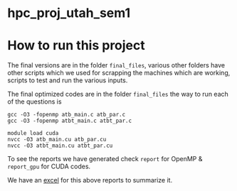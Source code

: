 # hpc_proj_utah_sem1

# How to run this project

The final versions are in the folder `final_files`, various other folders have other scripts which we used for scrapping the machines which are working, scripts to test and run the various inputs.

The final optimized codes are in the folder `final_files` the way to run each of the questions is 

```
gcc -O3 -fopenmp atb_main.c atb_par.c
gcc -O3 -fopenmp atbt_main.c atbt_par.c

module load cuda
nvcc -O3 atb_main.cu atb_par.cu
nvcc -O3 atbt_main.cu atbt_par.cu

```

To see the reports we have generated check `report` for OpenMP &  `report_gpu` for CUDA codes.

We have an [excel](https://docs.google.com/spreadsheets/d/1ir2cIa9oyMpzsyp6Z6ynQKn3QNsJmzfG10438fz-rAs/edit?usp=sharing) for this above reports to summarize it.
